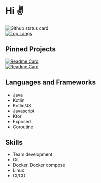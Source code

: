 # Hi ✌
![Github status card](https://github-readme-stats.vercel.app/api?username=Kotlin-chan&count_private=true&border_radius=0&include_all_commits=true)  
[![Top Langs](https://github-readme-stats.vercel.app/api/top-langs/?username=Kotlin-chan&count_private=true&border_radius=0&layout=compact)](https://github.com/Kotlin-chan)

## Pinned Projects
[![Readme Card](https://github-readme-stats.vercel.app/api/pin/?username=TeamKun&repo=flylib-reloaded&border_radius=0)](https://github.com/TeamKun/flylib-reloaded)  
[![Readme Card](https://github-readme-stats.vercel.app/api/pin/?username=Kotlin-chan&repo=get-gradle-project-version&border_radius=0)](https://github.com/Kotlin-chan/get-gradle-project-version)
  
## Languages and Frameworks
- Java
- Kotlin
- Kotlin/JS
- Javascript
- Ktor
- Exposed
- Coroutine

## Skills
- Team development
- Git
- Docker, Docker compose
- Linux
- CI/CD
